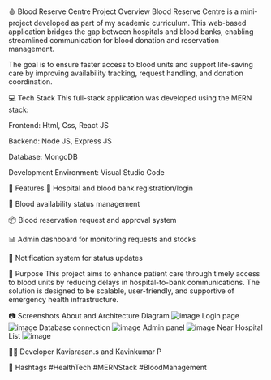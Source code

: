 🩸 Blood Reserve Centre
Project Overview
Blood Reserve Centre is a mini-project developed as part of my academic curriculum. This web-based application bridges the gap between hospitals and blood banks, enabling streamlined communication for blood donation and reservation management.

The goal is to ensure faster access to blood units and support life-saving care by improving availability tracking, request handling, and donation coordination.

💻 Tech Stack
This full-stack application was developed using the MERN stack:

Frontend: Html, Css, React JS

Backend: Node JS, Express JS

Database: MongoDB

Development Environment: Visual Studio Code

🔧 Features
🏥 Hospital and blood bank registration/login

💉 Blood availability status management

📦 Blood reservation request and approval system

📊 Admin dashboard for monitoring requests and stocks

📩 Notification system for status updates

🚀 Purpose
This project aims to enhance patient care through timely access to blood units by reducing delays in hospital-to-bank communications. The solution is designed to be scalable, user-friendly, and supportive of emergency health infrastructure.

📷 Screenshots
About and Architecture Diagram
![image](https://github.com/user-attachments/assets/e1958511-f6ff-4139-a066-4a58060245f1)
Login page
![image](https://github.com/user-attachments/assets/55863e13-d8e2-4eeb-8d5f-316992c192eb)
Database connection
![image](https://github.com/user-attachments/assets/c8881601-4802-4ab5-b42f-0ac71f2ebeeb)
Admin panel
![image](https://github.com/user-attachments/assets/2d1a84fc-27c3-4777-a385-a81bc7382871)
Near Hospital List 
![image](https://github.com/user-attachments/assets/ea2994b9-a30f-423e-a4a0-d882453829e9)




🧑‍💻 Developer
Kaviarasan.s and Kavinkumar P

🔗 Hashtags
#HealthTech #MERNStack #BloodManagement
